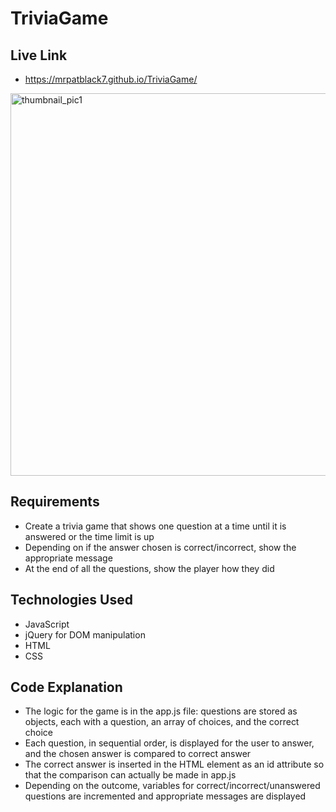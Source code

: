 # TriviaGame

## Live Link
 - https://mrpatblack7.github.io/TriviaGame/
 <img width="612" alt="thumbnail_pic1" src="https://user-images.githubusercontent.com/45779399/61764026-517b0c00-ad9d-11e9-96f3-00ae4dbc201a.png">


## Requirements
- Create a trivia game that shows one question at a time until it is answered or the time limit is up
- Depending on if the answer chosen is correct/incorrect, show the appropriate message
- At the end of all the questions, show the player how they did

## Technologies Used
- JavaScript
- jQuery for DOM manipulation
- HTML
- CSS

## Code Explanation
- The logic for the game is in the app.js file: questions are stored as objects, each with a question, an array of choices, and the correct choice
- Each question, in sequential order, is displayed for the user to answer, and the chosen answer is compared to correct answer
- The correct answer is inserted in the HTML element as an id attribute so that the comparison can actually be made in app.js
- Depending on the outcome, variables for correct/incorrect/unanswered questions are incremented and appropriate messages are displayed

